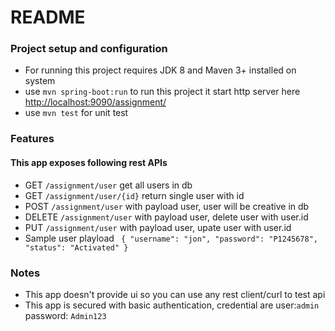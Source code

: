 # README

### Project setup and configuration
* For running this project requires JDK 8 and Maven 3+ installed  on system
* use `mvn spring-boot:run` to run this project it start http server here [http://localhost:9090/assignment/](http://localhost:9090/assignment/) 
* use `mvn test` for unit test

### Features 

#### This  app exposes following rest APIs 
* GET `/assignment/user`  get all users in db 
* GET `/assignment/user/{id}` return single user with id
* POST `/assignment/user`  with payload user,  user will be creative in db 
* DELETE `/assignment/user` with payload user, delete user with user.id
* PUT `/assignment/user` with payload user,  upate user with user.id
* Sample user playload
` {
        "username": "jon",
        "password": "P1245678",
        "status": "Activated"
    }`


### Notes
* This app doesn't provide ui so you can use any rest client/curl to test api
* This app is secured with basic authentication, credential are user:`admin` password: `Admin123`


 
 
